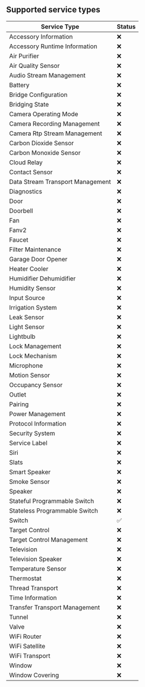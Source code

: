 ## Supported service types

| Service Type                     | Status |
| -------------------------------- | ------ |
| Accessory Information            | ❌      |
| Accessory Runtime Information    | ❌      |
| Air Purifier                     | ❌      |
| Air Quality Sensor               | ❌      |
| Audio Stream Management          | ❌      |
| Battery                          | ❌      |
| Bridge Configuration             | ❌      |
| Bridging State                   | ❌      |
| Camera Operating Mode            | ❌      |
| Camera Recording Management      | ❌      |
| Camera Rtp Stream Management     | ❌      |
| Carbon Dioxide Sensor            | ❌      |
| Carbon Monoxide Sensor           | ❌      |
| Cloud Relay                      | ❌      |
| Contact Sensor                   | ❌      |
| Data Stream Transport Management | ❌      |
| Diagnostics                      | ❌      |
| Door                             | ❌      |
| Doorbell                         | ❌      |
| Fan                              | ❌      |
| Fanv2                            | ❌      |
| Faucet                           | ❌      |
| Filter Maintenance               | ❌      |
| Garage Door Opener               | ❌      |
| Heater Cooler                    | ❌      |
| Humidifier Dehumidifier          | ❌      |
| Humidity Sensor                  | ❌      |
| Input Source                     | ❌      |
| Irrigation System                | ❌      |
| Leak Sensor                      | ❌      |
| Light Sensor                     | ❌      |
| Lightbulb                        | ❌      |
| Lock Management                  | ❌      |
| Lock Mechanism                   | ❌      |
| Microphone                       | ❌      |
| Motion Sensor                    | ❌      |
| Occupancy Sensor                 | ❌      |
| Outlet                           | ❌      |
| Pairing                          | ❌      |
| Power Management                 | ❌      |
| Protocol Information             | ❌      |
| Security System                  | ❌      |
| Service Label                    | ❌      |
| Siri                             | ❌      |
| Slats                            | ❌      |
| Smart Speaker                    | ❌      |
| Smoke Sensor                     | ❌      |
| Speaker                          | ❌      |
| Stateful Programmable Switch     | ❌      |
| Stateless Programmable Switch    | ❌      |
| Switch                           | ✅      |
| Target Control                   | ❌      |
| Target Control Management        | ❌      |
| Television                       | ❌      |
| Television Speaker               | ❌      |
| Temperature Sensor               | ❌      |
| Thermostat                       | ❌      |
| Thread Transport                 | ❌      |
| Time Information                 | ❌      |
| Transfer Transport Management    | ❌      |
| Tunnel                           | ❌      |
| Valve                            | ❌      |
| WiFi Router                      | ❌      |
| WiFi Satellite                   | ❌      |
| WiFi Transport                   | ❌      |
| Window                           | ❌      |
| Window Covering                  | ❌      |
